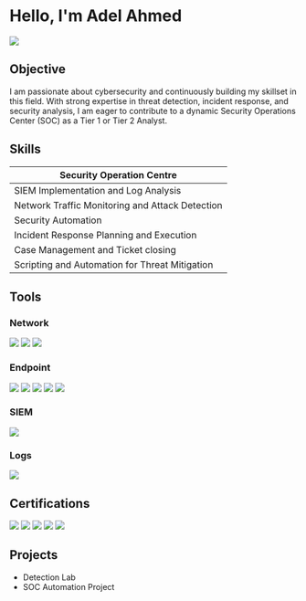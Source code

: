 # Hello, I'm Adel Ahmed
<a href="https://www.linkedin.com/in/adelaaw/"><img src="https://img.shields.io/badge/-LinkedIn-0072b1?&style=for-the-badge&logo=linkedin&logoColor=white" /></a>

## Objective
I am passionate about cybersecurity and continuously building my skillset in this field. With strong expertise in threat detection, incident response, and security analysis, I am eager to contribute to a dynamic Security Operations Center (SOC) as a Tier 1 or Tier 2 Analyst. 

## Skills
| Security Operation Centre                     |      
|-----------------------------------------------|
| SIEM Implementation and Log Analysis          
| Network Traffic Monitoring and Attack Detection 
| Security Automation         
| Incident Response Planning and Execution      
| Case Management and Ticket closing                 
| Scripting and Automation for Threat Mitigation 

## Tools

### Network
<div>
    <a href="https://www.wireshark.org/"><img src="https://img.shields.io/badge/-Wireshark-1679A7?&style=for-the-badge&logo=Wireshark&logoColor=white" /></a>
    <a href="https://suricata.io/"><img src="https://img.shields.io/badge/-Suricata-EF3B2D?&style=for-the-badge&logo=Suricata&logoColor=white" /></a>
    <a href="https://zeek.org/"><img src="https://img.shields.io/badge/-Zeek-777BB4?&style=for-the-badge&logo=Zeek&logoColor=white" /></a>
</div>

### Endpoint
<div>
    <a href="https://www.microsoft.com/en-us/security/business/threat-protection/microsoft-defender-endpoint"><img src="https://img.shields.io/badge/-Microsoft_Defender_for_Endpoint-00A4EF?&style=for-the-badge&logo=Microsoft&logoColor=white" /></a>
    <a href="https://www.carbonblack.com/"><img src="https://img.shields.io/badge/-Carbon_Black-FF4500?&style=for-the-badge&logo=VMware&logoColor=white" /></a>
    <a href="https://www.sentinelone.com/"><img src="https://img.shields.io/badge/-Sentinel_One-5C2D91?&style=for-the-badge&logo=SentinelOne&logoColor=white" /></a>
    <a href="https://www.microsoft.com/en-us/security/business/siem-and-xdr/microsoft-sentinel"><img src="https://img.shields.io/badge/-Microsoft_Sentinel-0078D4?&style=for-the-badge&logo=Microsoft&logoColor=white" /></a>
    <a href="https://www.crowdstrike.com/"><img src="https://img.shields.io/badge/-CrowdStrike-F03C02?&style=for-the-badge&logo=CrowdStrike&logoColor=white" /></a>
</div>

### SIEM
<div>
    <a href="https://www.splunk.com/"><img src="https://img.shields.io/badge/-Splunk-000000?&style=for-the-badge&logo=Splunk&logoColor=white" /></a>
</div>

### Logs
<div>
    <a href="https://www.sumologic.com/"><img src="https://img.shields.io/badge/-Sumo_Logic-005571?&style=for-the-badge&logo=SumoLogic&logoColor=white" /></a>
</div>

## Certifications
<div>
    <a href="https://www.credly.com/badges/c5650866-7c85-4582-a325-166b758a2a27/public_url"><img src="https://img.shields.io/badge/-Security%2B-FF0000?&style=for-the-badge&logo=CompTIA&logoColor=white" /></a>
    <a href="https://www.credly.com/badges/32df7613-ec36-4d2a-b5a6-52f01d7745a5/public_url"><img src="https://img.shields.io/badge/-ISC2_CC-008C95?&style=for-the-badge&logo=ISC2&logoColor=white" /></a>
    <a href="https://www.coursera.org/account/accomplishments/specialization/Z9PFJ6WT97XZ"><img src="https://img.shields.io/badge/-Google_Cybersecurity-34A853?&style=for-the-badge&logo=Google&logoColor=white" /></a>
    <a href="https://www.coursera.org/account/accomplishments/professional-cert/ZPQLE8LPHTP3"><img src="https://img.shields.io/badge/-Google_IT_Professional_Certificate-4285F4?&style=for-the-badge&logo=Google&logoColor=white" /></a>
    <a href="https://www.isc2.org/Certifications/CISSP"><img src="https://img.shields.io/badge/-CISSP_in_progress-7A7A7A?&style=for-the-badge&logo=ISC2&logoColor=white" /></a>
</div>

## Projects
- Detection Lab
- SOC Automation Project
